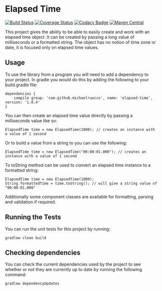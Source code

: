 # Elapsed Time

[![Build Status](https://travis-ci.org/michaelruocco/elapsed-time.svg?branch=master)](https://travis-ci.org/michaelruocco/elapsed-time)
[![Coverage Status](https://coveralls.io/repos/github/michaelruocco/elapsed-time/badge.svg?branch=master)](https://coveralls.io/github/michaelruocco/elapsed-time?branch=master)
[![Codacy Badge](https://api.codacy.com/project/badge/Grade/14bb0479ff524fd4a4ef2474077d8fd5)](https://www.codacy.com/app/michael-ruocco/elapsed-time?utm_source=github.com&amp;utm_medium=referral&amp;utm_content=michaelruocco/elapsed-time&amp;utm_campaign=Badge_Grade)
[![Maven Central](https://maven-badges.herokuapp.com/maven-central/com.github.michaelruocco/elapsed-time/badge.svg)](https://maven-badges.herokuapp.com/maven-central/com.github.michaelruocco/elapsed-time)

This project gives the ability to be able to easily create and work with an elapsed time
object. It can be created by passing a long value of milliseconds or a formatted string.
The object has no notion of time zone or date, it is focused only on elapsed time values.

## Usage

To use the library from a program you will need to add a dependency to your project. In
gradle you would do this by adding the following to your build.gradle file:

```
dependencies {
    compile group: 'com.github.michaelruocco', name: 'elapsed-time', version: '1.0.4'
}
```

You can then create an elapsed time value directly by passing a milliseconds
value like so:

```
ElapsedTime time = new ElapsedTime(1000); // creates an instance with a value of 1 second
```

Or to build a value from a string to you can use the following:

```
ElapsedTime time = new ElapsedTime("00:00:01.000"); // creates an instance with a value of 1 second
```

To toString method can be used to convert an elapsed time instance to a formatted string:

```
ElapsedTime time = new ElapsedTime(1000);
String formattedTime = time.toString(); // will give a string value of "00:00:01.000"
```

Additionally some component classes are available for formatting, parsing and validation if
required.

## Running the Tests

You can run the unit tests for this project by running:

```
gradlew clean build
```

## Checking dependencies

You can check the current dependencies used by the project to see whether
or not they are currently up to date by running the following command:

```
gradlew dependencyUpdates
```